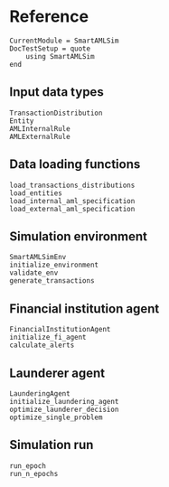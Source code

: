Reference
=========

```@meta
CurrentModule = SmartAMLSim
DocTestSetup = quote
    using SmartAMLSim
end
```

Input data types
----------------------
```@docs
TransactionDistribution
Entity
AMLInternalRule
AMLExternalRule
```

Data loading functions
----------------------
```@docs
load_transactions_distributions
load_entities
load_internal_aml_specification
load_external_aml_specification
```

Simulation environment
----------------------
```@docs
SmartAMLSimEnv
initialize_environment
validate_env
generate_transactions
```

Financial institution agent
----------------------
```@docs
FinancialInstitutionAgent
initialize_fi_agent
calculate_alerts
```

Launderer agent
----------------------
```@docs
LaunderingAgent
initialize_laundering_agent
optimize_launderer_decision
optimize_single_problem
```

Simulation run
----------------------
```@docs
run_epoch
run_n_epochs
```